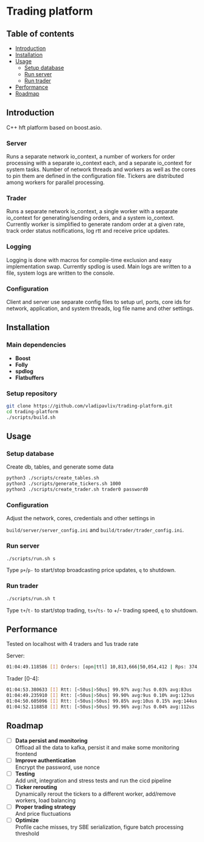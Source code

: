 # Trading platform

## Table of contents
- [Introduction](#introduction)
- [Installation](#installation)
- [Usage](#usage)
    - [Setup database](#setup-database)
    - [Run server](#run-server)
    - [Run trader](#run-trader)
- [Performance](#performance)
- [Roadmap](#roadmap)

## Introduction
C++ hft platform based on boost.asio.

### Server
Runs a separate network io_context, a number of workers for order processing with a separate io_context each, and a separate io_context for system tasks. Number of network threads and workers as well as the cores to pin them are defined in the configuration file. Tickers are distributed among workers for parallel processing.

### Trader
Runs a separate network io_context, a single worker with a separate io_context for generating/sending orders, and a system io_context. Currently worker is simplified to generate random order at a given rate, track order status notifications, log rtt and receive price updates.

### Logging
Logging is done with macros for compile-time exclusion and easy implementation swap. Currently spdlog is used. Main logs are written to a file, system logs are written to the console.

### Configuration
Client and server use separate config files to setup url, ports, core ids for network, application, and system threads, log file name and other settings.

## Installation

### Main dependencies
- **Boost**
- **Folly**
- **spdlog**
- **Flatbuffers**

### Setup repository
```bash
git clone https://github.com/vladipavliv/trading-platform.git
cd trading-platform
./scripts/build.sh
```

## Usage
### Setup database
Create db, tables, and generate some data
```bash
python3 ./scripts/create_tables.sh
python3 ./scripts/generate_tickers.sh 1000
python3 ./scripts/create_trader.sh trader0 password0
```

### Configuration
Adjust the network, cores, credentials and other settings in 

`build/server/server_config.ini` and `build/trader/trader_config.ini`.

### Run server
```bash
./scripts/run.sh s
```
Type `p+`/`p-` to start/stop broadcasting price updates, `q` to shutdown.

### Run trader
```bash
./scripts/run.sh t
```
Type `t+`/`t-` to start/stop trading, `ts+`/`ts-` to +/- trading speed, `q` to shutdown.

## Performance
Tested on localhost with 4 traders and 1us trade rate

Server:
```bash
01:04:49.118586 [I] Orders: [opn|ttl] 10,813,666|50,054,412 | Rps: 374,655
```
Trader [0-4]:
```bash
01:04:53.380633 [I] Rtt: [<50us|>50us] 99.97% avg:7us 0.03% avg:83us
01:04:49.235910 [I] Rtt: [<50us|>50us] 99.90% avg:9us 0.10% avg:123us
01:04:50.605096 [I] Rtt: [<50us|>50us] 99.85% avg:10us 0.15% avg:144us
01:04:52.118858 [I] Rtt: [<50us|>50us] 99.96% avg:7us 0.04% avg:112us
```

## Roadmap
- [ ] **Data persist and monitoring**  
Offload all the data to kafka, persist it and make some monitoring frontend
- [ ] **Improve authentication**  
Encrypt the password, use nonce
- [ ] **Testing**  
Add unit, integration and stress tests and run the cicd pipeline
- [ ] **Ticker rerouting**  
Dynamically rerout the tickers to a different worker, add/remove workers, load balancing
- [ ] **Proper trading strategy**  
And price fluctuations
- [ ] **Optimize**  
Profile cache misses, try SBE serialization, figure batch processing threshold
